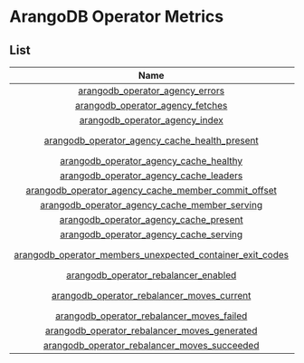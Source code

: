 # ArangoDB Operator Metrics

## List

|                                                            Name                                                             |     Namespace     |    Group     |  Type   | Description                                                                           |
|:---------------------------------------------------------------------------------------------------------------------------:|:-----------------:|:------------:|:-------:|:--------------------------------------------------------------------------------------|
|                           [arangodb_operator_agency_errors](./arangodb_operator_agency_errors.md)                           | arangodb_operator |    agency    | Counter | Current count of agency cache fetch errors                                            |
|                          [arangodb_operator_agency_fetches](./arangodb_operator_agency_fetches.md)                          | arangodb_operator |    agency    | Counter | Current count of agency cache fetches                                                 |
|                            [arangodb_operator_agency_index](./arangodb_operator_agency_index.md)                            | arangodb_operator |    agency    |  Gauge  | Current index of the agency cache                                                     |
|             [arangodb_operator_agency_cache_health_present](./arangodb_operator_agency_cache_health_present.md)             | arangodb_operator | agency_cache |  Gauge  | Determines if local agency cache health is present                                    |
|                    [arangodb_operator_agency_cache_healthy](./arangodb_operator_agency_cache_healthy.md)                    | arangodb_operator | agency_cache |  Gauge  | Determines if agency is healthy                                                       |
|                    [arangodb_operator_agency_cache_leaders](./arangodb_operator_agency_cache_leaders.md)                    | arangodb_operator | agency_cache |  Gauge  | Determines agency leader vote count                                                   |
|       [arangodb_operator_agency_cache_member_commit_offset](./arangodb_operator_agency_cache_member_commit_offset.md)       | arangodb_operator | agency_cache |  Gauge  | Determines agency member commit offset                                                |
|             [arangodb_operator_agency_cache_member_serving](./arangodb_operator_agency_cache_member_serving.md)             | arangodb_operator | agency_cache |  Gauge  | Determines if agency member is reachable                                              |
|                    [arangodb_operator_agency_cache_present](./arangodb_operator_agency_cache_present.md)                    | arangodb_operator | agency_cache |  Gauge  | Determines if local agency cache is present                                           |
|                    [arangodb_operator_agency_cache_serving](./arangodb_operator_agency_cache_serving.md)                    | arangodb_operator | agency_cache |  Gauge  | Determines if agency is serving                                                       |
| [arangodb_operator_members_unexpected_container_exit_codes](./arangodb_operator_members_unexpected_container_exit_codes.md) | arangodb_operator |   members    | Counter | Counter of unexpected restarts in pod (Containers/InitContainers/EphemeralContainers) |
|                      [arangodb_operator_rebalancer_enabled](./arangodb_operator_rebalancer_enabled.md)                      | arangodb_operator |  rebalancer  |  Gauge  | Determines if rebalancer is enabled                                                   |
|                [arangodb_operator_rebalancer_moves_current](./arangodb_operator_rebalancer_moves_current.md)                | arangodb_operator |  rebalancer  |  Gauge  | Define how many moves are currently in progress                                       |
|                 [arangodb_operator_rebalancer_moves_failed](./arangodb_operator_rebalancer_moves_failed.md)                 | arangodb_operator |  rebalancer  | Counter | Define how many moves failed                                                          |
|              [arangodb_operator_rebalancer_moves_generated](./arangodb_operator_rebalancer_moves_generated.md)              | arangodb_operator |  rebalancer  | Counter | Define how many moves were generated                                                  |
|              [arangodb_operator_rebalancer_moves_succeeded](./arangodb_operator_rebalancer_moves_succeeded.md)              | arangodb_operator |  rebalancer  | Counter | Define how many moves succeeded                                                       |
